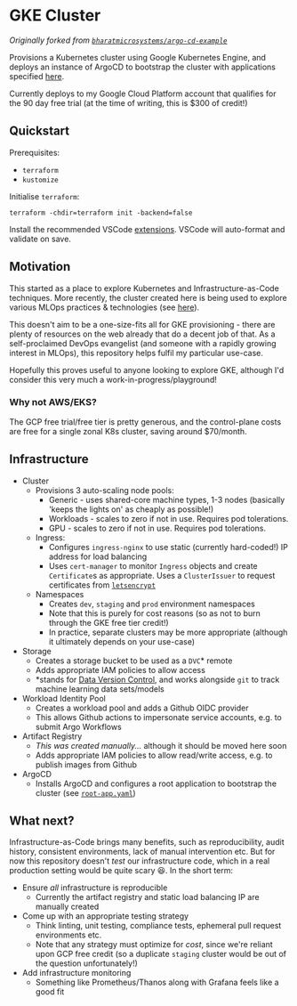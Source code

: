 # GKE Cluster

_Originally forked from [`bharatmicrosystems/argo-cd-example`](https://github.com/bharatmicrosystems/argo-cd-example)_

Provisions a Kubernetes cluster using Google Kubernetes Engine, and deploys an instance of ArgoCD to bootstrap the cluster with applications specified [here](https://github.com/paulsilcock/app-of-apps).

Currently deploys to my Google Cloud Platform account that qualifies for the 90 day free trial (at the time of writing, this is $300 of credit!)

## Quickstart
Prerequisites:
* `terraform`
* `kustomize`
  
Initialise `terraform`:
```
terraform -chdir=terraform init -backend=false
```
Install the recommended VSCode [extensions](.vscode/extensions.json). VSCode will auto-format and validate on save.

## Motivation

This started as a place to explore Kubernetes and Infrastructure-as-Code techniques. More recently, the cluster created here is being used to explore various MLOps practices & technologies (see [here](https://github.com/paulsilcock/mlops)).

This doesn't aim to be a one-size-fits all for GKE provisioning - there are plenty of resources on the web already that do a decent job of that. As a self-proclaimed DevOps evangelist (and someone with a rapidly growing interest in MLOps), this repository helps fulfil my particular use-case.

Hopefully this proves useful to anyone looking to explore GKE, although I'd consider this very much a work-in-progress/playground!

### Why not AWS/EKS?
The GCP free trial/free tier is pretty generous, and the control-plane costs are free for a single zonal K8s cluster, saving around $70/month.

## Infrastructure

* Cluster
  * Provisions 3 auto-scaling node pools:
    * Generic - uses shared-core machine types, 1-3 nodes (basically 'keeps the lights on' as cheaply as possible!)
    * Workloads - scales to zero if not in use. Requires pod tolerations.
    * GPU - scales to zero if not in use. Requires pod tolerations.
  * Ingress:
    * Configures `ingress-nginx` to use static (currently hard-coded!) IP address for load balancing
    * Uses `cert-manager` to monitor `Ingress` objects and create `Certificate`s as appropriate. Uses a `ClusterIssuer` to request certificates from [`letsencrypt`](https://letsencrypt.org/)
  * Namespaces
    * Creates `dev`, `staging` and `prod` environment namespaces
    * Note that this is purely for cost reasons (so as not to burn through the GKE free tier credit!)
    * In practice, separate clusters may be more appropriate (although it ultimately depends on your use-case)
* Storage
  * Creates a storage bucket to be used as a `DVC`* remote
  * Adds appropriate IAM policies to allow access
  * *stands for [Data Version Control](https://dvc.org/), and works alongside `git` to track machine learning data sets/models
* Workload Identity Pool
  * Creates a workload pool and adds a Github OIDC provider
  * This allows Github actions to impersonate service accounts, e.g. to submit Argo Workflows
* Artifact Registry
  * _This was created manually..._ although it should be moved here soon
  * Adds appropriate IAM policies to allow read/write access, e.g. to publish images from Github
* ArgoCD
  * Installs ArgoCD and configures a root application to bootstrap the cluster (see [`root-app.yaml`](manifests/root-app.yaml))

## What next?

Infrastructure-as-Code brings many benefits, such as reproducibility, audit history, consistent environments,  lack of manual intervention etc. But for now this repository doesn't _test_ our infrastructure code, which in a real production setting would be quite scary 😆. In the short term:
* Ensure _all_ infrastructure is reproducible
  * Currently the artifact registry and static load balancing IP are manually created
* Come up with an appropriate testing strategy
  * Think linting, unit testing, compliance tests, ephemeral pull request environments etc.
  * Note that any strategy must optimize for _cost_, since we're reliant upon GCP free credit (so a duplicate `staging` cluster would be out of the question unfortunately!)
* Add infrastructure monitoring
  * Something like Prometheus/Thanos along with Grafana feels like a good fit
